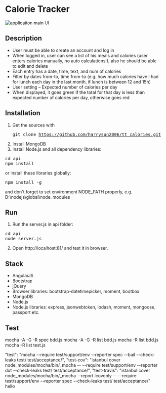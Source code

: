 # Calorie Tracker
![applicaiton main UI](https://github.com/harrysun2006/tt_calories/blob/master/main.png)

## Description
- User must be able to create an account and log in
- When logged in, user can see a list of his meals and calories (user enters calories manually, no auto calculations!), also he should be able to edit and delete
- Each entry has a date, time, text, and num of calories
- Filter by dates from-to, time from-to (e.g. how much calories have I had for lunch each day in the last month, if lunch is between 12 and 15h)
- User setting – Expected number of calories per day
- When displayed, it goes green if the total for that day is less than expected number of calories per day, otherwise goes red

## Installation
1. Get the sources with <pre>git clone https://github.com/harrysun2006/tt_calories.git</pre>
2. Install MongoDB
3. Install Node.js and all dependency libraries:
<pre>
cd api
npm install
</pre>
or install these libraries globally:
<pre>
npm install -g
</pre>
and don't forget to set environment NODE_PATH properly, e.g. D:\nodejs\global\node_modules

## Run
1. Run the server.js in api folder:
<pre>
cd api
node server.js
</pre>
2. Open http://localhost:81/ and test it in browser.

## Stack
* AngularJS
* Bootstrap
* jQuery
* Browser libraries: bootstrap-datetimepicker, moment, bootbox
* MongoDB
* Node.js
* Node.js libraries: express, jsonwebtoken, lodash, moment, mongoose, passport etc.

## Test 
mocha -A -G -R spec bdd.js
mocha -A -G -R list bdd.js
mocha -R list bdd.js
mocha -R list test.js

"test": "mocha --require test/support/env --reporter spec --bail --check-leaks test/ test/acceptance/",
"test-cov": "istanbul cover node_modules/mocha/bin/_mocha -- --require test/support/env --reporter dot --check-leaks test/ test/acceptance/",
"test-travis": "istanbul cover node_modules/mocha/bin/_mocha --report lcovonly -- --require test/support/env --reporter spec --check-leaks test/ test/acceptance/"
hello